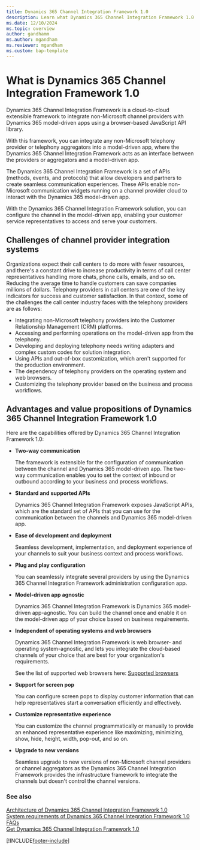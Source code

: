 ```yaml
---
title: Dynamics 365 Channel Integration Framework 1.0 
description: Learn what Dynamics 365 Channel Integration Framework 1.0 is and how to get started using it.
ms.date: 12/10/2024
ms.topic: overview
author: gandhamm
ms.author: mgandham
ms.reviewer: mgandham
ms.custom: bap-template
---
```


# What is Dynamics 365 Channel Integration Framework 1.0

Dynamics 365 Channel Integration Framework is a cloud-to-cloud extensible framework to integrate non-Microsoft channel providers with Dynamics 365 model-driven apps using a browser-based JavaScript API library.

With this framework, you can integrate any non-Microsoft telephony provider or telephony aggregators into a model-driven app, where the Dynamics 365 Channel Integration Framework acts as an interface between the providers or aggregators and a model-driven app.

The Dynamics 365 Channel Integration Framework is a set of APIs (methods, events, and protocols) that allow developers and partners to create seamless communication experiences. These APIs enable non-Microsoft communication widgets running on a channel provider cloud to interact with the Dynamics 365 model-driven app.

With the Dynamics 365 Channel Integration Framework solution, you can configure the channel in the model-driven app, enabling your customer service representatives to access and serve your customers.

## Challenges of channel provider integration systems

Organizations expect their call centers to do more with fewer resources, and there's a constant drive to increase productivity in terms of call center representatives handling more chats, phone calls, emails, and so on. Reducing the average time to handle customers can save companies millions of dollars. Telephony providers in call centers are one of the key indicators for success and customer satisfaction. In that context, some of the challenges the call center industry faces with the telephony providers are as follows:

  - Integrating non-Microsoft telephony providers into the Customer Relationship Management (CRM) platforms.
  - Accessing and performing operations on the model-driven app from the telephony.
  - Developing and deploying telephony needs writing adapters and complex custom codes for solution integration.
  - Using APIs and out-of-box customization, which aren't supported for the production environment.
  - The dependency of telephony providers on the operating system and web browsers.
  - Customizing the telephony provider based on the business and process workflows.

## Advantages and value propositions of Dynamics 365 Channel Integration Framework 1.0

Here are the capabilities offered by Dynamics 365 Channel Integration Framework 1.0:

- **Two-way communication**

  The framework is extensible for the configuration of communication between the channel and Dynamics 365 model-driven app. The two-way communication enables you to set the context of inbound or outbound according to your business and process workflows.

- **Standard and supported APIs**

  Dynamics 365 Channel Integration Framework exposes JavaScript APIs, which are the standard set of APIs that you can use for the communication between the channels and Dynamics 365 model-driven app.

- **Ease of development and deployment**

  Seamless development, implementation, and deployment experience of your channels to suit your business context and process workflows.

- **Plug and play configuration**

  You can seamlessly integrate several providers by using the Dynamics 365 Channel Integration Framework administration configuration app.

- **Model-driven app agnostic**

  Dynamics 365 Channel Integration Framework is Dynamics 365 model-driven app-agnostic. You can build the channel once and enable it on the model-driven app of your choice based on business requirements.

- **Independent of operating systems and web browsers**

  Dynamics 365 Channel Integration Framework is web browser- and operating system-agnostic, and lets you integrate the cloud-based channels of your choice that are best for your organization's requirements.

  See the list of supported web browsers here: [Supported browsers](system-requirements-channel-integration-framework.md#supported-browsers)

- **Support for screen pop**

  You can configure screen pops to display customer information that can help representatives start a conversation efficiently and effectively.

- **Customize representative experience**

  You can customize the channel programmatically or manually to provide an enhanced representative experience like maximizing, minimizing, show, hide, height, width, pop-out, and so on.

- **Upgrade to new versions**

  Seamless upgrade to new versions of non-Microsoft channel providers or channel aggregators as the Dynamics 365 Channel Integration Framework provides the infrastructure framework to integrate the channels but doesn't control the channel versions.

### See also

[Architecture of Dynamics 365 Channel Integration Framework 1.0](architecture-overview-channel-integration-framework.md)  
[System requirements of Dynamics 365 Channel Integration Framework 1.0](system-requirements-channel-integration-framework.md)  
[FAQs](../../faq-channel-integration-framework.md)  
[Get Dynamics 365 Channel Integration Framework 1.0](get-channel-integration-framework.md)  

[!INCLUDE[footer-include](../../../includes/footer-banner.md)]
